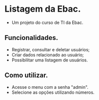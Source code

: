 # Listagem da Ebac.
- Um projeto do curso de TI da Ebac.

## Funcionalidades.
- Registrar, consultar e deletar usuários;
- Criar dados relacionado ao usuário;
- Possibilitar uma listagem de usuários.

## Como utilizar.
- Acesse o menu com a senha "admin".
- Selecione as opções utilizando números.

